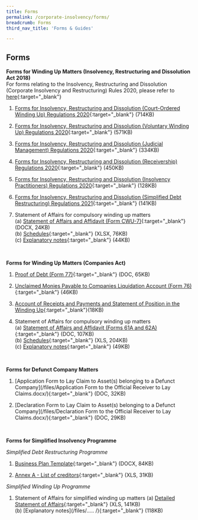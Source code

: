 ```yaml
---
title: Forms
permalink: /corporate-insolvency/forms/
breadcrumb: Forms
third_nav_title: 'Forms & Guides'

---
```



Forms
---

**Forms for Winding Up Matters (Insolvency, Restructuring and Dissolution Act 2018)**<br>
For forms relating to the Insolvency, Restructuring and Dissolution (Corporate Insolvency and Restructuring) Rules 2020, please refer to [here](https://sso.agc.gov.sg/SL/IRDA2018-S603-2020/Uncommenced/20200729132927?DocDate=20200727&ValidDt=20200730){:target="_blank"}<br>

1. [Forms for Insolvency, Restructuring and Dissolution (Court-Ordered Winding Up) Regulations 2020](/files/Forms%20-%20IRD%20(Court-Ordered%20Winding%20Up)%20Reg%202020.pdf/){:target="_blank"} (714KB)<br>

2. [Forms for Insolvency, Restructuring and Dissolution (Voluntary Winding Up) Regulations 2020](/files/Forms%20-%20IRD%20(Voluntary%20Winding%20Up)%20Reg%202020.pdf/){:target="_blank"} (571KB)<br>

3. [Forms for Insolvency, Restructuring and Dissolution (Judicial Management) Regulations 2020](/files/Forms%20-%20IRD%20(Judicial%20Management)%20Reg%202020.pdf/){:target="_blank"} (334KB)<br>

4. [Forms for Insolvency, Restructuring and Dissolution (Receivership) Regulations 2020](/files/Forms%20-%20IRD%20(Receivership)%20Regs%202020.pdf/){:target="_blank"} (450KB)<br>

5. [Forms for Insolvency, Restructuring and Dissolution (Insolvency Practitioners) Regulations 2020](/files/Forms%20-%20IRD%20(IP)%20Regs%202020.pdf/){:target="_blank"} (128KB)<br>

6. [Forms for Insolvency, Restructuring and Dissolution (Simplified Debt Restructuring) Regulations 2021](/files/Form%20-%20IRD%20(SDRP)%20Reg%202021.pdf/){:target="_blank"} (141KB)<br>

7. Statement of Affairs for compulsory winding up matters<br>
   (a) [Statement of Affairs and Affidavit (Form CWU-7)](/files/CWU-7%20Statement%20of%20Affairs%20summary_affidavit.docx/){:target="_blank"} (DOCX, 24KB)<br>
   (b) [Schedules](/files/CWU-7%20SA%20schedules.xlsx/){:target="_blank"} (XLSX, 76KB)<br>
   (c) [Explanatory notes](/files/CWU-7%20SA%20explanatory%20notes.pdf/){:target="_blank"} (44KB)<br>
<br>

**Forms for Winding Up Matters (Companies Act)**

1. [Proof of Debt (Form 77)](/files/linkclick1664.doc/){:target="_blank"} (DOC, 65KB)<br>

2. [Unclaimed Monies Payable to Companies Liquidation Account (Form 76)](/files/UnclaimedMoniespayabletoCompaniesLiquidationAccountForm76.pdf/){:target="_blank"} (46KB)<br>

3. [Account of Receipts and Payments and Statement of Position in the Winding Up](/files/Acountofreceipts&payments.pdf/){:target="_blank"}(18KB)<br>

4. Statement of Affairs for compulsory winding up matters<br>
   (a) [Statement of Affairs and Affidavit (Forms 61A and 62A)](/files/linkclickfbe0.doc/){:target="_blank"} (DOC, 107KB)<br>
   (b) [Schedules](/files/Schedule_A_L.xls/){:target="_blank"} (XLS, 204KB)<br>
   (c) [Explanatory notes](/files/linkclick99f4.pdf/){:target="_blank"} (49KB)<br>
<br>

**Forms for Defunct Company Matters**

1. [Application Form to Lay Claim to Asset(s) belonging to a Defunct Company](/files/Application Form to the Official Receiver to Lay Claims.docx/){:target="_blank"} (DOC, 32KB) <br>

2. [Declaration Form to Lay Claim to Asset(s) belonging to a Defunct Company](/files/Declaration Form to the Official Receiver to Lay Claims.docx/){:target="_blank"} (DOC, 29KB)<br>
<br>

**Forms for Simplified Insolvency Programme**

*Simplified Debt Restructuring Programme*<br>
   
1. [Business Plan Template](/files/SDRP_Business%20Plan%20Template.docx){:target="_blank"} (DOCX, 84KB) <br>

2. [Annex A - List of creditors](/files/SDRP_Annex%20A_List%20of%20creditors.xls/){:target="_blank"} (XLS, 31KB)<br>

*Simplified Winding Up Programme*<br>

1. Statement of Affairs for simplified winding up matters
   (a) [Detailed Statement of Affairs](/files/SWUP_Statement%20of%20Affairs.xls/){:target="_blank"} (XLS, 141KB)<br>
   (b) [Explanatory notes](/files/..... /){:target="_blank"} (118KB)<br>
